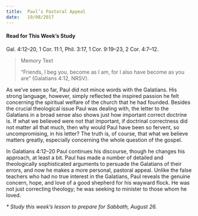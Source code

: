 ```yaml
---
title:  Paul’s Pastoral Appeal
date:   19/08/2017
---
```


#### Read for This Week’s Study
Gal. 4:12–20, 1 Cor. 11:1, Phil. 3:17, 1 Cor. 9:19–23, 2 Cor. 4:7–12.

> <p>Memory Text</p>
> “Friends, I beg you, become as I am, for I also have become as you are” (Galatians 4:12, NRSV).

As we’ve seen so far, Paul did not mince words with the Galatians. His strong language, however, simply reflected the inspired passion he felt concerning the spiritual welfare of the church that he had founded. Besides the crucial theological issue Paul was dealing with, the letter to the Galatians in a broad sense also shows just how important correct doctrine is. If what we believed were not that important, if doctrinal correctness did not matter all that much, then why would Paul have been so fervent, so uncompromising, in his letter? The truth is, of course, that what we believe matters greatly, especially concerning the whole question of the gospel.

In Galatians 4:12–20 Paul continues his discourse, though he changes his approach, at least a bit. Paul has made a number of detailed and theologically sophisticated arguments to persuade the Galatians of their errors, and now he makes a more personal, pastoral appeal. Unlike the false teachers who had no true interest in the Galatians, Paul reveals the genuine concern, hope, and love of a good shepherd for his wayward flock. He was not just correcting theology; he was seeking to minister to those whom he loved.

_* Study this week’s lesson to prepare for Sabbath, August 26._
